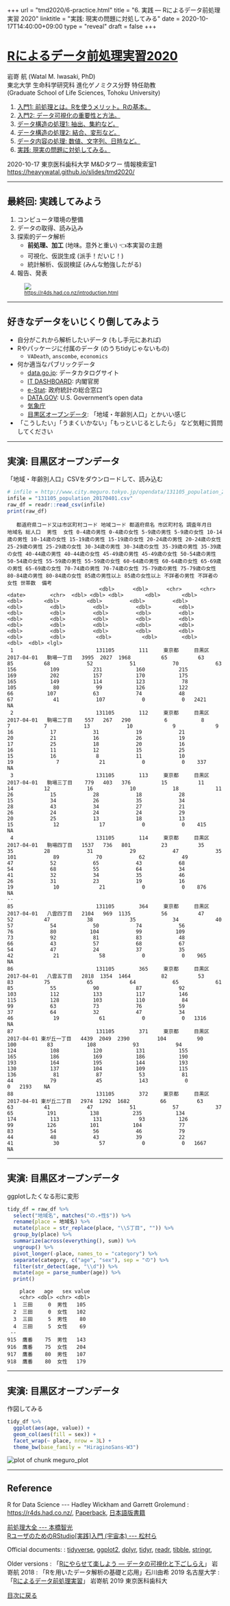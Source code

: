 +++
url = "tmd2020/6-practice.html"
title = "6. 実践 — Rによるデータ前処理実習 2020"
linktitle = "実践: 現実の問題に対処してみる"
date = 2020-10-17T14:40:00+09:00
type = "reveal"
draft = false
+++


# [Rによるデータ前処理実習2020](.)

<div class="author">
岩嵜 航 (Watal M. Iwasaki, PhD)
</div>

<div class="affiliation">
東北大学 生命科学研究科 進化ゲノミクス分野 特任助教<br>
(Graduate School of Life Sciences, Tohoku University)
</div>

<ol>
<li><a href="1-introduction.html">入門1: 前処理とは。Rを使うメリット。Rの基本。</a>
<li><a href="2-visualization.html">入門2: データ可視化の重要性と方法。</a>
<li><a href="3-structure1.html">データ構造の処理1: 抽出、集約など。</a>
<li><a href="4-structure2.html">データ構造の処理2: 結合、変形など。</a>
<li><a href="5-content.html">データ内容の処理: 数値、文字列、日時など。</a>
<li class="current-deck"><a href="6-practice.html">実践: 現実の問題に対処してみる。</a>
</ol>

<div class="footnote">
2020-10-17 東京医科歯科大学 M&Dタワー 情報検索室1
<a href="https://heavywatal.github.io/slides/tmd2020/">https://heavywatal.github.io/slides/tmd2020/</a>
</div>





---
## 最終回: 実践してみよう

1. コンピュータ環境の整備
1. データの取得、読み込み
1. 探索的データ解析
    - **前処理、加工** (地味。意外と重い) 👈本実習の主題
    - 可視化、仮説生成 (派手！だいじ！)
    - 統計解析、仮説検証 (みんな勉強したがる)
1. 報告、発表

<figure>
<a href="https://r4ds.had.co.nz/introduction.html">
<img src="/slides/image/r4ds/data-science.png">
<figcaption><small>https://r4ds.had.co.nz/introduction.html</small></figcaption>
</a>
</figure>


---
## 好きなデータをいじくり倒してみよう

- 自分がこれから解析したいデータ (もし手元にあれば)
- Rやパッケージに付属のデータ (のうちtidyじゃないもの)
    - `VADeath`, `anscombe`, `economics`
- 何か適当なパブリックデータ
    - [data.go.jp](https://www.data.go.jp/data/dataset?res_format=CSV): データカタログサイト
    - [IT DASHBOARD](https://www.itdashboard.go.jp/Statistics/opendata): 内閣官房
    - [e-Stat](https://www.e-stat.go.jp/): 政府統計の総合窓口
    - [DATA.GOV](https://www.data.gov/): U.S. Government’s open data
    - [気象庁](https://www.data.jma.go.jp/gmd/risk/obsdl/index.php)
    - [目黒区オープンデータ](https://www.city.meguro.tokyo.jp/gyosei/hirakareta/opendata/opendata.html):
      「地域・年齢別人口」とかいい感じ
- 「こうしたい」「うまくいかない」「もっといじるとしたら」
  など気軽に質問してください

---
## 実演: 目黒区オープンデータ

「地域・年齢別人口」CSVをダウンロードして、読み込む


```r
# infile = http://www.city.meguro.tokyo.jp/opendata/131105_population_20170401.csv
infile = "131105_population_20170401.csv"
raw_df = readr::read_csv(infile)
print(raw_df)
```

```
   都道府県コード又は市区町村コード 地域コード 都道府県名 市区町村名 調査年月日       地域名 総人口  男性  女性 0-4歳の男性 0-4歳の女性 5-9歳の男性 5-9歳の女性 10-14歳の男性 10-14歳の女性 15-19歳の男性 15-19歳の女性 20-24歳の男性 20-24歳の女性 25-29歳の男性 25-29歳の女性 30-34歳の男性 30-34歳の女性 35-39歳の男性 35-39歳の女性 40-44歳の男性 40-44歳の女性 45-49歳の男性 45-49歳の女性 50-54歳の男性 50-54歳の女性 55-59歳の男性 55-59歳の女性 60-64歳の男性 60-64歳の女性 65-69歳の男性 65-69歳の女性 70-74歳の男性 70-74歳の女性 75-79歳の男性 75-79歳の女性 80-84歳の男性 80-84歳の女性 85歳の男性以上 85歳の女性以上 不詳者の男性 不詳者の女性 世帯数  備考
                              <dbl>      <dbl>      <chr>      <chr>     <date>        <chr>  <dbl> <dbl> <dbl>       <dbl>       <dbl>       <dbl>       <dbl>         <dbl>         <dbl>         <dbl>         <dbl>         <dbl>         <dbl>         <dbl>         <dbl>         <dbl>         <dbl>         <dbl>         <dbl>         <dbl>         <dbl>         <dbl>         <dbl>         <dbl>         <dbl>         <dbl>         <dbl>         <dbl>         <dbl>         <dbl>         <dbl>         <dbl>         <dbl>         <dbl>         <dbl>         <dbl>         <dbl>          <dbl>          <dbl>        <dbl>        <dbl>  <dbl> <lgl>
 1                           131105        111     東京都     目黒区 2017-04-01   駒場一丁目   3995  2027  1968          65          63          85          68            52            51            70            63           156           109           231           160           215           169           202           157           170           175           165           149           114           123            78           105            80            99           126           122            66           107            63            74            48            67             41            107            0            0   2421    NA
 2                           131105        112     東京都     目黒区 2017-04-01   駒場二丁目    557   267   290           6           8           7           7            13            10             9             9            16            17            31            19            21            20            21            16            26            19            17            25            18            20            16            16            11            12            15            25            15            16             8            11            10            19              7             21            0            0    337    NA
 3                           131105        113     東京都     目黒区 2017-04-01   駒場三丁目    779   403   376          15          11          14          12            16            10            18            11            26            15            28            18            28            15            34            26            35            34            28            43            34            27            21            26            24            24            24            29            20            25            13            18            13            15             12             17            0            0    415    NA
 4                           131105        114     東京都     目黒区 2017-04-01   駒場四丁目   1537   736   801          23          35          35          28            31            29            47            35           101            89            70            62            49            47            52            65            43            68            54            68            55            64            34            41            32            34            35            46            26            31            23            19            16            19             10             21            0            0    876    NA
--                                                                                                                                                                                                                                                                                                                                                                                                                                                                                                                                                                                                                                                                      
85                           131105        364     東京都     目黒区 2017-04-01   八雲四丁目   2104   969  1135          56          47          52          47            38            35            34            40            57            54            50            74            56            76            80           104            99           109            73            92            81            83            48            66            43            57            68            67            54            47            24            37            35            42             21             58            0            0    965    NA
86                           131105        365     東京都     目黒区 2017-04-01   八雲五丁目   2818  1354  1464          82          53          83          75            65            64            65            61            85            55            90            87            92           103           112           133           117           146           115           128           103           110            84            99            63            73            76            59            37            64            32            47            34            46             19             61            0            0   1316    NA
87                           131105        371     東京都     目黒区 2017-04-01 東が丘一丁目   4439  2049  2390         104          90         100          83           108            93            94           124           108           120           131           155           165           186           169           186           190           193           164           195           144           193           130           137           104           109           115           136            81            87            53            81            44            79             45            143            0            0   2193    NA
88                           131105        372     東京都     目黒区 2017-04-01 東が丘二丁目   2974  1292  1682          66          63          63          41            47            51            57            37            65           191           138           235           134           174           113           131            93           126            99           126           101           104            77            83            54            56            46            79            44            48            43            39            22            41             30             57            0            0   1667    NA
```

---
## 実演: 目黒区オープンデータ

ggplotしたくなる形に変形


```r
tidy_df = raw_df %>%
  select("地域名", matches("の.+性$")) %>%
  rename(place = 地域名) %>%
  mutate(place = str_replace(place, "\\S丁目", "")) %>%
  group_by(place) %>%
  summarize(across(everything(), sum)) %>%
  ungroup() %>%
  pivot_longer(-place, names_to = "category") %>%
  separate(category, c("age", "sex"), sep = "の") %>%
  filter(str_detect(age, "\\d")) %>%
  mutate(age = parse_number(age)) %>%
  print()
```

```
    place   age   sex value
    <chr> <dbl> <chr> <dbl>
  1  三田     0  男性   105
  2  三田     0  女性   102
  3  三田     5  男性    80
  4  三田     5  女性    69
 --                        
915  鷹番    75  男性   143
916  鷹番    75  女性   204
917  鷹番    80  男性   107
918  鷹番    80  女性   179
```

---
## 実演: 目黒区オープンデータ

作図してみる


```r
tidy_df %>%
  ggplot(aes(age, value)) +
  geom_col(aes(fill = sex)) +
  facet_wrap(~ place, nrow = 3L) +
  theme_bw(base_family = "HiraginoSans-W3")
```

![plot of chunk meguro_plot](figure/meguro_plot-1.png)


---
## Reference

R for Data Science --- Hadley Wickham and Garrett Grolemund
: <https://r4ds.had.co.nz/>,
  [Paperback](https://amzn.to/2tbRmVc),
  [日本語版書籍](https://amzn.to/2yyFRKt)

[前処理大全 --- 本橋智光](https://www.amazon.co.jp/dp/4774196479/ref=as_li_ss_tl?ie=UTF8&linkCode=ll1&tag=heavywatal-22&linkId=8a3fd4e9a0c944b1b41242bbab8d147b)<br>
[RユーザのためのRStudio[実践]入門 (宇宙本) --- 松村ら](https://amzn.to/3eBprm5)

Official documents:
: [tidyverse](https://www.tidyverse.org/),
  [ggplot2](https://ggplot2.tidyverse.org/),
  [dplyr](https://dplyr.tidyverse.org/),
  [tidyr](https://tidyr.tidyverse.org/),
  [readr](https://readr.tidyverse.org/),
  [tibble](https://tibble.tidyverse.org/),
  [stringr](https://stringr.tidyverse.org/),

Older versions
: 「[Rにやらせて楽しよう — データの可視化と下ごしらえ](https://heavywatal.github.io/slides/nagoya2018/)」
   岩嵜航 2018
: 「Rを用いたデータ解析の基礎と応用」石川由希 2019 名古屋大学
: 「[Rによるデータ前処理実習](https://heavywatal.github.io/slides/tmd2019/)」
   岩嵜航 2019 東京医科歯科大

<a href="./" class="readmore">
目次に戻る
</a>

